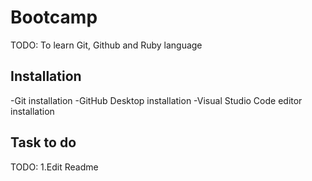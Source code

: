 # Bootcamp
TODO: To learn Git, Github and Ruby language
## Installation
 -Git installation
 -GitHub Desktop installation
 -Visual Studio Code editor installation
## Task to do
TODO: 1.Edit Readme

